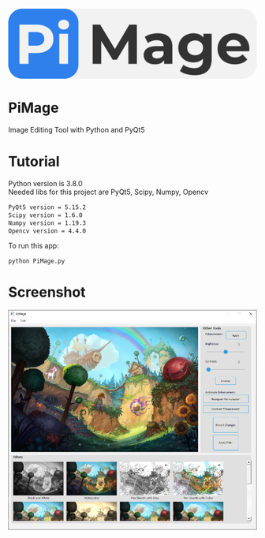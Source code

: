 ![PiMageIcon2](./GUI/pimage_1.png)
# PiMage
Image Editing Tool with Python and PyQt5

# Tutorial

Python version is 3.8.0 </br>
Needed libs for this project are PyQt5, Scipy, Numpy, Opencv </br>

```
PyQt5 version = 5.15.2
Scipy version = 1.6.0
Numpy version = 1.19.3
Opencv version = 4.4.0
```

To run this app:

```
python PiMage.py
```

# Screenshot

![PiMage](./GUI/gui.png)
